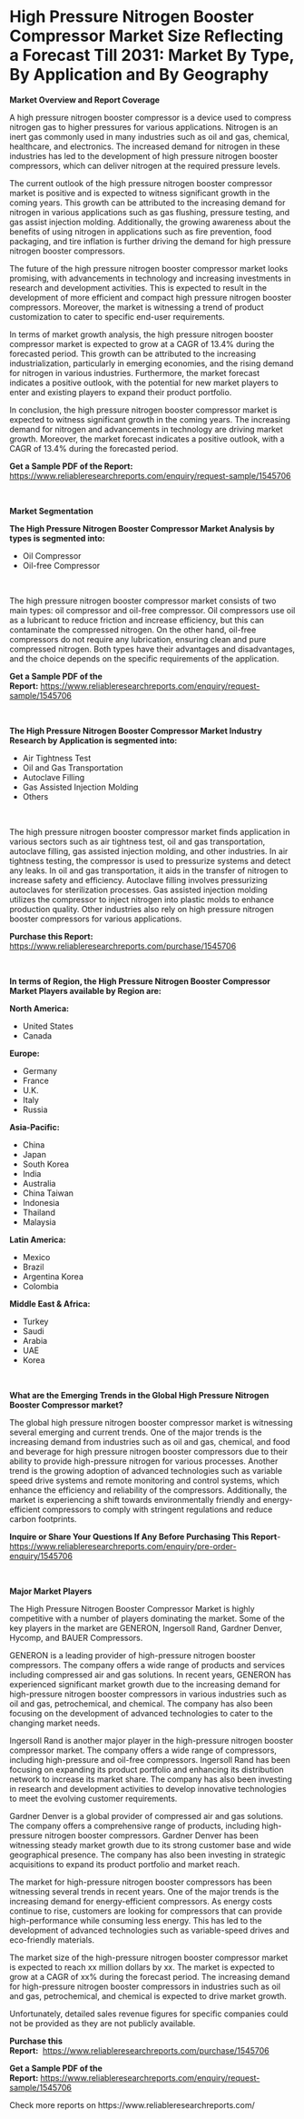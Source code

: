 <p><h1>High Pressure Nitrogen Booster Compressor Market Size Reflecting a Forecast Till 2031: Market By Type, By Application and By Geography</h1></p><p><strong>Market Overview and Report Coverage</strong></p>
<p><p>A high pressure nitrogen booster compressor is a device used to compress nitrogen gas to higher pressures for various applications. Nitrogen is an inert gas commonly used in many industries such as oil and gas, chemical, healthcare, and electronics. The increased demand for nitrogen in these industries has led to the development of high pressure nitrogen booster compressors, which can deliver nitrogen at the required pressure levels.</p><p>The current outlook of the high pressure nitrogen booster compressor market is positive and is expected to witness significant growth in the coming years. This growth can be attributed to the increasing demand for nitrogen in various applications such as gas flushing, pressure testing, and gas assist injection molding. Additionally, the growing awareness about the benefits of using nitrogen in applications such as fire prevention, food packaging, and tire inflation is further driving the demand for high pressure nitrogen booster compressors.</p><p>The future of the high pressure nitrogen booster compressor market looks promising, with advancements in technology and increasing investments in research and development activities. This is expected to result in the development of more efficient and compact high pressure nitrogen booster compressors. Moreover, the market is witnessing a trend of product customization to cater to specific end-user requirements.</p><p>In terms of market growth analysis, the high pressure nitrogen booster compressor market is expected to grow at a CAGR of 13.4% during the forecasted period. This growth can be attributed to the increasing industrialization, particularly in emerging economies, and the rising demand for nitrogen in various industries. Furthermore, the market forecast indicates a positive outlook, with the potential for new market players to enter and existing players to expand their product portfolio.</p><p>In conclusion, the high pressure nitrogen booster compressor market is expected to witness significant growth in the coming years. The increasing demand for nitrogen and advancements in technology are driving market growth. Moreover, the market forecast indicates a positive outlook, with a CAGR of 13.4% during the forecasted period.</p></p>
<p><strong>Get a Sample PDF of the Report:</strong> <a href="https://www.reliableresearchreports.com/enquiry/request-sample/1545706">https://www.reliableresearchreports.com/enquiry/request-sample/1545706</a></p>
<p>&nbsp;</p>
<p><strong>Market Segmentation</strong></p>
<p><strong>The High Pressure Nitrogen Booster Compressor Market Analysis by types is segmented into:</strong></p>
<p><ul><li>Oil Compressor</li><li>Oil-free Compressor</li></ul></p>
<p>&nbsp;</p>
<p><p>The high pressure nitrogen booster compressor market consists of two main types: oil compressor and oil-free compressor. Oil compressors use oil as a lubricant to reduce friction and increase efficiency, but this can contaminate the compressed nitrogen. On the other hand, oil-free compressors do not require any lubrication, ensuring clean and pure compressed nitrogen. Both types have their advantages and disadvantages, and the choice depends on the specific requirements of the application.</p></p>
<p><strong>Get a Sample PDF of the Report:</strong>&nbsp;<a href="https://www.reliableresearchreports.com/enquiry/request-sample/1545706">https://www.reliableresearchreports.com/enquiry/request-sample/1545706</a></p>
<p>&nbsp;</p>
<p><strong>The High Pressure Nitrogen Booster Compressor Market Industry Research by Application is segmented into:</strong></p>
<p><ul><li>Air Tightness Test</li><li>Oil and Gas Transportation</li><li>Autoclave Filling</li><li>Gas Assisted Injection Molding</li><li>Others</li></ul></p>
<p>&nbsp;</p>
<p><p>The high pressure nitrogen booster compressor market finds application in various sectors such as air tightness test, oil and gas transportation, autoclave filling, gas assisted injection molding, and other industries. In air tightness testing, the compressor is used to pressurize systems and detect any leaks. In oil and gas transportation, it aids in the transfer of nitrogen to increase safety and efficiency. Autoclave filling involves pressurizing autoclaves for sterilization processes. Gas assisted injection molding utilizes the compressor to inject nitrogen into plastic molds to enhance production quality. Other industries also rely on high pressure nitrogen booster compressors for various applications.</p></p>
<p><strong>Purchase this Report:</strong>&nbsp; <a href="https://www.reliableresearchreports.com/purchase/1545706">https://www.reliableresearchreports.com/purchase/1545706</a></p>
<p>&nbsp;</p>
<p><strong>In terms of Region, the High Pressure Nitrogen Booster Compressor Market Players available by Region are:</strong></p>
<p>
    <p> <strong> North America: </strong>
        <ul>
            <li>United States</li>
            <li>Canada</li>
        </ul>
        </p> 
    <p> <strong> Europe: </strong>
        <ul>
            <li>Germany</li>
            <li>France</li>
            <li>U.K.</li>
            <li>Italy</li>
            <li>Russia</li>
        </ul>
        </p> 
    <p> <strong> Asia-Pacific: </strong>
        <ul>
            <li>China</li>
            <li>Japan</li>
            <li>South Korea</li>
            <li>India</li>
            <li>Australia</li>
            <li>China Taiwan</li>
            <li>Indonesia</li>
            <li>Thailand</li>
            <li>Malaysia</li>
        </ul>
        </p> 
    <p> <strong> Latin America: </strong>
        <ul>
            <li>Mexico</li>
            <li>Brazil</li>
            <li>Argentina Korea</li>
            <li>Colombia</li>
        </ul>
        </p> 
    <p> <strong> Middle East & Africa: </strong>
        <ul>
            <li>Turkey</li>
            <li>Saudi</li>
            <li>Arabia</li>
            <li>UAE</li>
            <li>Korea</li>
        </ul>
    </p>
    </p>
<p>&nbsp;</p>
<p><strong>What are the Emerging Trends in the Global High Pressure Nitrogen Booster Compressor market?</strong></p>
<p><p>The global high pressure nitrogen booster compressor market is witnessing several emerging and current trends. One of the major trends is the increasing demand from industries such as oil and gas, chemical, and food and beverage for high pressure nitrogen booster compressors due to their ability to provide high-pressure nitrogen for various processes. Another trend is the growing adoption of advanced technologies such as variable speed drive systems and remote monitoring and control systems, which enhance the efficiency and reliability of the compressors. Additionally, the market is experiencing a shift towards environmentally friendly and energy-efficient compressors to comply with stringent regulations and reduce carbon footprints.</p></p>
<p><strong>Inquire or Share Your Questions If Any Before Purchasing This Report</strong>- <a href="https://www.reliableresearchreports.com/enquiry/pre-order-enquiry/1545706">https://www.reliableresearchreports.com/enquiry/pre-order-enquiry/1545706</a></p>
<p>&nbsp;</p>
<p><strong>Major Market Players</strong></p>
<p><p>The High Pressure Nitrogen Booster Compressor Market is highly competitive with a number of players dominating the market. Some of the key players in the market are GENERON, Ingersoll Rand, Gardner Denver, Hycomp, and BAUER Compressors.</p><p>GENERON is a leading provider of high-pressure nitrogen booster compressors. The company offers a wide range of products and services including compressed air and gas solutions. In recent years, GENERON has experienced significant market growth due to the increasing demand for high-pressure nitrogen booster compressors in various industries such as oil and gas, petrochemical, and chemical. The company has also been focusing on the development of advanced technologies to cater to the changing market needs.</p><p>Ingersoll Rand is another major player in the high-pressure nitrogen booster compressor market. The company offers a wide range of compressors, including high-pressure and oil-free compressors. Ingersoll Rand has been focusing on expanding its product portfolio and enhancing its distribution network to increase its market share. The company has also been investing in research and development activities to develop innovative technologies to meet the evolving customer requirements.</p><p>Gardner Denver is a global provider of compressed air and gas solutions. The company offers a comprehensive range of products, including high-pressure nitrogen booster compressors. Gardner Denver has been witnessing steady market growth due to its strong customer base and wide geographical presence. The company has also been investing in strategic acquisitions to expand its product portfolio and market reach.</p><p>The market for high-pressure nitrogen booster compressors has been witnessing several trends in recent years. One of the major trends is the increasing demand for energy-efficient compressors. As energy costs continue to rise, customers are looking for compressors that can provide high-performance while consuming less energy. This has led to the development of advanced technologies such as variable-speed drives and eco-friendly materials.</p><p>The market size of the high-pressure nitrogen booster compressor market is expected to reach xx million dollars by xx. The market is expected to grow at a CAGR of xx% during the forecast period. The increasing demand for high-pressure nitrogen booster compressors in industries such as oil and gas, petrochemical, and chemical is expected to drive market growth.</p><p>Unfortunately, detailed sales revenue figures for specific companies could not be provided as they are not publicly available.</p></p>
<p><strong>Purchase this Report:</strong>&nbsp;&nbsp;<a href="https://www.reliableresearchreports.com/purchase/1545706">https://www.reliableresearchreports.com/purchase/1545706</a></p>
<p></p>
<p><strong>Get a Sample PDF of the Report:</strong>&nbsp;<a href="https://www.reliableresearchreports.com/enquiry/request-sample/1545706">https://www.reliableresearchreports.com/enquiry/request-sample/1545706</a></p>
<p>Check more reports on https://www.reliableresearchreports.com/</p>